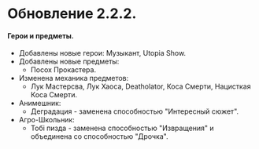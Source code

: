   

# Обновление 2.2.2.
  #### Герои и предметы.
  * Добавлены новые герои: Музыкант, Utopia Show.
  * Добавлены новые предметы:
    * Посох Прокастера.
  * Изменена механика предметов:
    * Лук Мастерсва, Лук Хаоса, Deatholator, Коса Смерти, Нацисткая Коса Смерти.
  * Анимешник:
     * Деградация - заменена способностью "Интересный сюжет".
  * Агро-Школьник:
     * Тобi пизда - заменена способностью "Извращения" и объединена со способностью "Дрочка".
